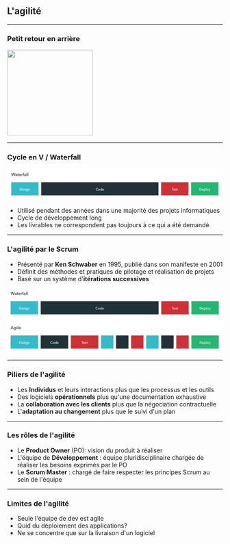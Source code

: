 ## L'agilité

----

### Petit retour en arrière
<img src="https://png.icons8.com/metro/1600/rewind.png" height="200" width="200" style="background:none; border:none; box-shadow:none;"/>

----

### Cycle en V / Waterfall

<img src="img/waterfall.png" style="background:none; border:none; box-shadow:none;"/>

* Utilisé pendant des années dans une majorité des projets informatiques
* Cycle de développement long
* Les livrables ne correspondent pas toujours à ce qui a été demandé

----

### L'agilité par le Scrum

* Présenté par **Ken Schwaber** en 1995, publié dans son manifeste en 2001
* Définit des méthodes et pratiques de pilotage et réalisation de projets
* Basé sur un système d'**itérations successives**
<img src="img/agility.png" style="background:none; border:none; box-shadow:none;"/>

----

### Piliers de l'agilité

* Les **Individus** et leurs interactions plus que les processus et les outils
* Des logiciels **opérationnels** plus qu'une documentation exhaustive
* La **collaboration avec les clients** plus que la négociation contractuelle
* L'**adaptation au changement** plus que le suivi d'un plan

----

### Les rôles de l'agilité

* Le **Product Owner** (PO): vision du produit à réaliser
* L'équipe de **Développement** : équipe pluridisciplinaire chargée de réaliser les besoins exprimés par le PO
* Le **Scrum Master** : chargé de faire respecter les principes Scrum au sein de l'équipe

----

### Limites de l'agilité

* Seule l'équipe de dev est agile 
* Quid du déploiement des applications?
* Ne se concentre que sur la livraison d'un logiciel
